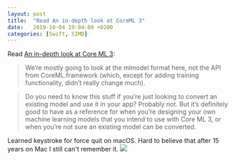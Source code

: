 ```yaml
---
layout: post
title:  "Read An in-depth look at CoreML 3"
date:   2019-10-04 19:04:00 +0200
categories: [Swift, SIMD]
---
```

Read [An in-depth look at Core ML 3](https://machinethink.net/blog/new-in-coreml3/):

> We’re mostly going to look at the mlmodel format here, not the API from CoreML.framework (which, except for adding training functionality, didn’t really change much).

> Do you need to know this stuff if you’re just looking to convert an existing model and use it in your app? Probably not. But it’s definitely good to have as a reference for when you’re designing your own machine learning models that you intend to use with Core ML 3, or when you’re not sure an existing model can be converted.

Learned keystroke for force quit on macOS. Hard to believe that after 15 years on Mac I still can't remember it.
![](/assets/mages/key-caps-macos-force-quit.png)
